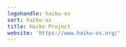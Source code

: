 ```yaml
---
logohandle: haiku-os
sort: haiku-os
title: Haiku Project
website: 'https://www.haiku-os.org/'
---
```

